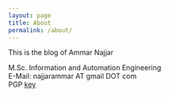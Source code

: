 ```yaml
---
layout: page
title: About
permalink: /about/
---
```

This is the blog of Ammar Najjar  

M.Sc. Information and Automation Engineering  
E-Mail: najjarammar AT gmail DOT com  
PGP [key](https://www.dropbox.com/s/vozljxpj6hdtfop/Najjar.asc?dl=0)  
